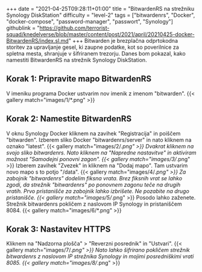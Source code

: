 +++
date = "2021-04-25T09:28:11+01:00"
title = "BitwardenRS na strežniku Synology DiskStation"
difficulty = "level-2"
tags = ["bitwardenrs", "Docker", "docker-compose", "password-manager", "passwort", "Synology"]
githublink = "https://github.com/terrorist-squad/knedelverse/blob/master/content/post/2021/april/20210425-docker-BitwardenRS/index.sl.md"
+++
Bitwarden je brezplačna odprtokodna storitev za upravljanje gesel, ki zaupne podatke, kot so poverilnice za spletna mesta, shranjuje v šifriranem trezorju. Danes bom pokazal, kako namestiti BitwardenRS na strežnik Synology DiskStation.
## Korak 1: Pripravite mapo BitwardenRS
V imeniku programa Docker ustvarim nov imenik z imenom "bitwarden".
{{< gallery match="images/1/*.png" >}}

## Korak 2: Namestite BitwardenRS
V oknu Synology Docker kliknem na zavihek "Registracija" in poiščem "bitwarden". Izberem sliko Docker "bitwardenrs/server" in nato kliknem na oznako "latest".
{{< gallery match="images/2/*.png" >}}
Dvakrat kliknem na svojo sliko bitwardenrs. Nato kliknem na "Napredne nastavitve" in aktiviram možnost "Samodejni ponovni zagon".
{{< gallery match="images/3/*.png" >}}
Izberem zavihek "Zvezek" in kliknem na "Dodaj mapo". Tam ustvarim novo mapo s to potjo "/data".
{{< gallery match="images/4/*.png" >}}
Za zabojnik "bitwardenrs" dodelim fiksna vrata. Brez fiksnih vrat se lahko zgodi, da strežnik "bitwardenrs" po ponovnem zagonu teče na drugih vratih. Prvo pristanišče za zabojnik lahko izbrišete. Ne pozabite na drugo pristanišče.
{{< gallery match="images/5/*.png" >}}
Posodo lahko zaženete. Strežnik bitwardenrs pokličem z naslovom IP Synology in pristaniščem 8084.
{{< gallery match="images/6/*.png" >}}

## Korak 3: Nastavitev HTTPS
Kliknem na "Nadzorna plošča" > "Reverzni posrednik" in "Ustvari".
{{< gallery match="images/7/*.png" >}}
Nato lahko šifrirano pokličem strežnik bitwardenrs z naslovom IP strežnika Synology in mojimi posredniškimi vrati 8085.
{{< gallery match="images/8/*.png" >}}

